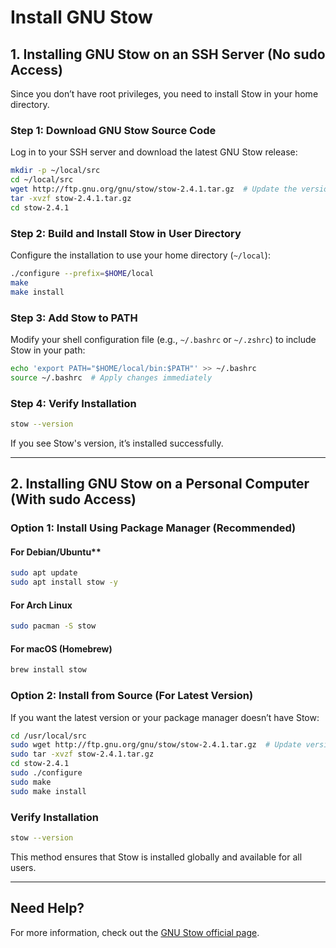 # Install GNU Stow

## 1. Installing GNU Stow on an SSH Server (No sudo Access)
Since you don’t have root privileges, you need to install Stow in your home directory.

### Step 1: Download GNU Stow Source Code
Log in to your SSH server and download the latest GNU Stow release:
```bash
mkdir -p ~/local/src
cd ~/local/src
wget http://ftp.gnu.org/gnu/stow/stow-2.4.1.tar.gz  # Update the version if needed
tar -xvzf stow-2.4.1.tar.gz
cd stow-2.4.1
```

### Step 2: Build and Install Stow in User Directory
Configure the installation to use your home directory (`~/local`):
```bash
./configure --prefix=$HOME/local
make
make install
```

### Step 3: Add Stow to PATH
Modify your shell configuration file (e.g., `~/.bashrc` or `~/.zshrc`) to include Stow in your path:
```bash
echo 'export PATH="$HOME/local/bin:$PATH"' >> ~/.bashrc
source ~/.bashrc  # Apply changes immediately
```

### Step 4: Verify Installation
```bash
stow --version
```
If you see Stow's version, it’s installed successfully.

---

## 2. Installing GNU Stow on a Personal Computer (With sudo Access)

### Option 1: Install Using Package Manager (Recommended)
#### For Debian/Ubuntu**
```bash
sudo apt update
sudo apt install stow -y
```
#### For Arch Linux
```bash
sudo pacman -S stow
```
#### For macOS (Homebrew)
```bash
brew install stow
```

### Option 2: Install from Source (For Latest Version)
If you want the latest version or your package manager doesn’t have Stow:
```bash
cd /usr/local/src
sudo wget http://ftp.gnu.org/gnu/stow/stow-2.4.1.tar.gz  # Update version if needed
sudo tar -xvzf stow-2.4.1.tar.gz
cd stow-2.4.1
sudo ./configure
sudo make
sudo make install
```

### Verify Installation
```bash
stow --version
```

This method ensures that Stow is installed globally and available for all users.

---

## Need Help?
For more information, check out the [GNU Stow official page](https://www.gnu.org/software/stow/).
